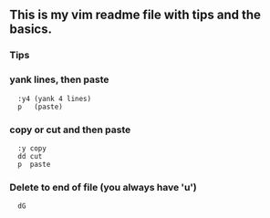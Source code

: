 ## This is my vim readme file with tips and the basics.

### Tips

### yank lines, then paste
```
  :y4 (yank 4 lines)
  p   (paste)
```

### copy or cut and then paste
```console
  :y copy
  dd cut
  p  paste
```

### Delete to end of file (you always have 'u')
```console
  dG
```
